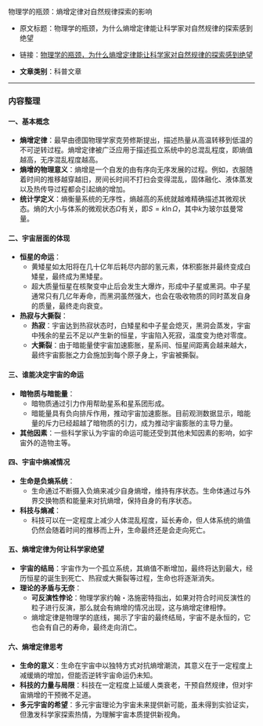 物理学的瓶颈：熵增定律对自然规律探索的影响  
- 原文标题：物理学的瓶颈，为什么熵增定律能让科学家对自然规律的探索感到绝望  
- 链接：[物理学的瓶颈，为什么熵增定律能让科学家对自然规律的探索感到绝望](https://mp.weixin.qq.com/s/d5mlQcHAyIfCWmKOKiVW1A) 

- **文章类别**：科普文章 

---

### 内容整理

#### 一、基本概念
- **熵增定律**：最早由德国物理学家克劳修斯提出，描述热量从高温转移到低温的不可逆转过程。熵增定律被广泛应用于描述孤立系统中的总混乱程度，即熵值越高，无序混乱程度越高。
- **熵增的物理意义**：熵增是一个自发的由有序向无序发展的过程。例如，衣服随着时间的推移越穿越旧，房间长时间不打扫会变得混乱，固体融化、液体蒸发以及热传导过程都会引起熵的增加。
- **统计学定义**：熵衡量系统的无序性，熵越高的系统就越难精确描述其微观状态。熵的大小与体系的微观状态$\Omega$有关，即$S=k\ln\Omega$，其中$k$为玻尔兹曼常量。

#### 二、宇宙层面的体现
- **恒星的命运**：
  - 黄矮星如太阳将在几十亿年后耗尽内部的氢元素，体积膨胀并最终变成白矮星，最终成为黑矮星。
  - 超大质量恒星在核聚变中止后会发生大爆炸，形成中子星或黑洞。中子星通常只有几亿年寿命，而黑洞虽然强大，也会在吸收物质的同时蒸发自身的质量，最终走向衰变。
- **热寂与大撕裂**：
  - **热寂**：宇宙达到热寂状态时，白矮星和中子星会熄灭，黑洞会蒸发，宇宙中残余的星云不足以产生新的恒星，宇宙陷入死寂，温度变为绝对零度。
  - **大撕裂**：由于暗能量使宇宙加速膨胀，星系间、恒星间距离会越来越大，最终宇宙膨胀之力会施加到每个原子身上，宇宙被撕裂。

#### 三、谁能决定宇宙的命运
- **暗物质与暗能量**：
  - 暗物质通过引力作用帮助星系和星系团形成。
  - 暗能量具有负向排斥作用，推动宇宙加速膨胀。目前观测数据显示，暗能量的斥力已经超越了暗物质的引力，成为推动宇宙膨胀的主导力量。
- **其他因素**：一些科学家认为宇宙的命运可能还受到其他未知因素的影响，如宇宙外的造物主等。

#### 四、宇宙中熵减情况
- **生命是负熵系统**：
  - 生命通过不断摄入负熵来减少自身熵增，维持有序状态。生命体通过与外界交换物质和能量来对抗熵增，保持自身的有序状态。
- **科技与熵减**：
  - 科技可以在一定程度上减少人体混乱程度，延长寿命，但人体系统的熵值仍然会随着时间的推移而上升，生命最终还是会走向死亡。

#### 五、熵增定律为何让科学家绝望
- **宇宙的结局**：宇宙作为一个孤立系统，其熵值不断增加，最终将达到最大，经历恒星的诞生到死亡、热寂或大撕裂等过程，生命也将逐渐消失。
- **理论的矛盾与无奈**：
  - **可反演性悖论**：物理学家约翰・洛施密特指出，如果对符合时间反演性的粒子进行反演，那么就会有熵增的情况出现，这与熵增定律相悖。
  - 熵增定律是物理学的底线，揭示了宇宙的最终结局，宇宙不是永恒的，它也会有自己的寿命，最终走向消亡。

#### 六、熵增定律思考
- **生命的意义**：生命在宇宙中以独特方式对抗熵增潮流，其意义在于一定程度上减缓熵的增加，但能否逆转宇宙命运仍未知。
- **科技的力量与局限**：科技在一定程度上延缓人类衰老，干预自然规律，但对宇宙熵增的干预微不足道。
- **多元宇宙的希望**：多元宇宙理论为宇宙未来提供新可能，虽未得到实验证实，但激发科学家探索热情，为理解宇宙本质提供新视角。